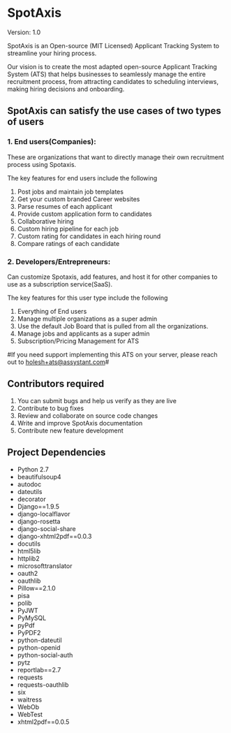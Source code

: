 # SpotAxis

Version: 1.0 

SpotAxis is an Open-source (MIT Licensed) Applicant Tracking System to streamline your hiring process.

Our vision is to create the most adapted open-source Applicant Tracking System (ATS) that helps businesses to seamlessly manage the entire recruitment process, from attracting candidates to scheduling interviews, making hiring decisions and onboarding.

## SpotAxis can satisfy the use cases of two types of users ##

### 1. End users(Companies): ###
These are organizations that want to directly manage their own recruitment process using Spotaxis.

The key features for end users include the following
1. Post jobs and maintain job templates
2. Get your custom branded Career websites
3. Parse resumes of each applicant
4. Provide custom application form to candidates
5. Collaborative hiring
6. Custom hiring pipeline for each job
7. Custom rating for candidates in each hiring round
8. Compare ratings of each candidate

### 2. Developers/Entrepreneurs: ###
Can customize Spotaxis, add features, and host it for other companies to use as a subscription service(SaaS).

The key features for this user type include the following
1. Everything of End users
2. Manage multiple organizations as a super admin
3. Use the default Job Board that is pulled from all the organizations.
4. Manage jobs and applicants as a super admin
5. Subscription/Pricing Management for ATS

#If you need support implementing this ATS on your server, please reach out to holesh+ats@assystant.com#

## Contributors required ##

1. You can submit bugs  and help us verify as they are live
2. Contribute to bug fixes
3. Review and collaborate on source code changes
4. Write and improve SpotAxis documentation
5. Contribute new feature development

## Project Dependencies ##

* Python 2.7
* beautifulsoup4
* autodoc
* dateutils
* decorator
* Django==1.9.5
* django-localflavor
* django-rosetta
* django-social-share
* django-xhtml2pdf==0.0.3
* docutils
* html5lib
* httplib2
* microsofttranslator
* oauth2
* oauthlib
* Pillow==2.1.0
* pisa
* polib
* PyJWT
* PyMySQL
* pyPdf
* PyPDF2
* python-dateutil
* python-openid
* python-social-auth
* pytz
* reportlab==2.7
* requests
* requests-oauthlib
* six
* waitress
* WebOb
* WebTest
* xhtml2pdf==0.0.5
